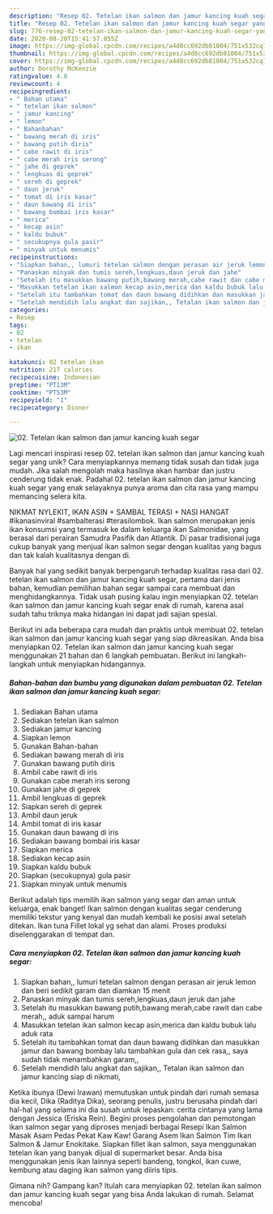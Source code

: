 ```yaml
---
description: "Resep 02. Tetelan ikan salmon dan jamur kancing kuah segar yang Lezat Sekali"
title: "Resep 02. Tetelan ikan salmon dan jamur kancing kuah segar yang Lezat Sekali"
slug: 776-resep-02-tetelan-ikan-salmon-dan-jamur-kancing-kuah-segar-yang-lezat-sekali
date: 2020-08-20T15:41:57.055Z
image: https://img-global.cpcdn.com/recipes/a4d8cc692db81004/751x532cq70/02-tetelan-ikan-salmon-dan-jamur-kancing-kuah-segar-foto-resep-utama.jpg
thumbnail: https://img-global.cpcdn.com/recipes/a4d8cc692db81004/751x532cq70/02-tetelan-ikan-salmon-dan-jamur-kancing-kuah-segar-foto-resep-utama.jpg
cover: https://img-global.cpcdn.com/recipes/a4d8cc692db81004/751x532cq70/02-tetelan-ikan-salmon-dan-jamur-kancing-kuah-segar-foto-resep-utama.jpg
author: Dorothy McKenzie
ratingvalue: 4.8
reviewcount: 4
recipeingredient:
- " Bahan utama"
- " tetelan ikan salmon"
- " jamur kancing"
- " lemon"
- " Bahanbahan"
- " bawang merah di iris"
- " bawang putih diris"
- " cabe rawit di iris"
- " cabe merah iris serong"
- " jahe di geprek"
- " lengkuas di geprek"
- " sereh di geprek"
- " daun jeruk"
- " tomat di iris kasar"
- " daun bawang di iris"
- " bawang bombai iris kasar"
- " merica"
- " kecap asin"
- " kaldu bubuk"
- " secukupnya gula pasir"
- " minyak untuk menumis"
recipeinstructions:
- "Siapkan bahan,, lumuri tetelan salmon dengan perasan air jeruk lemon dan beri sedikit garam dan diamkan 15 menit"
- "Panaskan minyak dan tumis sereh,lengkuas,daun jeruk dan jahe"
- "Setelah itu masukkan bawang putih,bawang merah,cabe rawit dan cabe merah,, aduk sampai harum"
- "Masukkan tetelan ikan salmon kecap asin,merica dan kaldu bubuk lalu aduk rata"
- "Setelah itu tambahkan tomat dan daun bawang didihkan dan masukkan jamur dan bawang bombay lalu tambahkan gula dan cek rasa,, saya sudah tidak menambahkan garam,,"
- "Setelah mendidih lalu angkat dan sajikan,, Tetalan ikan salmon dan jamur kancing siap di nikmati,"
categories:
- Resep
tags:
- 02
- tetelan
- ikan

katakunci: 02 tetelan ikan 
nutrition: 217 calories
recipecuisine: Indonesian
preptime: "PT13M"
cooktime: "PT53M"
recipeyield: "1"
recipecategory: Dinner

---
```



![02. Tetelan ikan salmon dan jamur kancing kuah segar](https://img-global.cpcdn.com/recipes/a4d8cc692db81004/751x532cq70/02-tetelan-ikan-salmon-dan-jamur-kancing-kuah-segar-foto-resep-utama.jpg)

Lagi mencari inspirasi resep 02. tetelan ikan salmon dan jamur kancing kuah segar yang unik? Cara menyiapkannya memang tidak susah dan tidak juga mudah. Jika salah mengolah maka hasilnya akan hambar dan justru cenderung tidak enak. Padahal 02. tetelan ikan salmon dan jamur kancing kuah segar yang enak selayaknya punya aroma dan cita rasa yang mampu memancing selera kita.

NIKMAT NYLEKIT, IKAN ASIN + SAMBAL TERASI + NASI HANGAT #ikanasinviral #sambalterasi #terasilombok. Ikan salmon merupakan jenis ikan konsumsi yang termasuk ke dalam keluarga ikan Salmonidae, yang berasal dari perairan Samudra Pasifik dan Atlantik. Di pasar tradisional juga cukup banyak yang menjual ikan salmon segar dengan kualitas yang bagus dan tak kalah kualitasnya dengan di.

Banyak hal yang sedikit banyak berpengaruh terhadap kualitas rasa dari 02. tetelan ikan salmon dan jamur kancing kuah segar, pertama dari jenis bahan, kemudian pemilihan bahan segar sampai cara membuat dan menghidangkannya. Tidak usah pusing kalau ingin menyiapkan 02. tetelan ikan salmon dan jamur kancing kuah segar enak di rumah, karena asal sudah tahu triknya maka hidangan ini dapat jadi sajian spesial.


Berikut ini ada beberapa cara mudah dan praktis untuk membuat 02. tetelan ikan salmon dan jamur kancing kuah segar yang siap dikreasikan. Anda bisa menyiapkan 02. Tetelan ikan salmon dan jamur kancing kuah segar menggunakan 21 bahan dan 6 langkah pembuatan. Berikut ini langkah-langkah untuk menyiapkan hidangannya.

<!--inarticleads1-->

##### Bahan-bahan dan bumbu yang digunakan dalam pembuatan 02. Tetelan ikan salmon dan jamur kancing kuah segar:

1. Sediakan  Bahan utama
1. Sediakan  tetelan ikan salmon
1. Sediakan  jamur kancing
1. Siapkan  lemon
1. Gunakan  Bahan-bahan
1. Sediakan  bawang merah di iris
1. Gunakan  bawang putih diris
1. Ambil  cabe rawit di iris
1. Gunakan  cabe merah iris serong
1. Gunakan  jahe di geprek
1. Ambil  lengkuas di geprek
1. Siapkan  sereh di geprek
1. Ambil  daun jeruk
1. Ambil  tomat di iris kasar
1. Gunakan  daun bawang di iris
1. Sediakan  bawang bombai iris kasar
1. Siapkan  merica
1. Sediakan  kecap asin
1. Siapkan  kaldu bubuk
1. Siapkan  (secukupnya) gula pasir
1. Siapkan  minyak untuk menumis


Berikut adalah tips memilih ikan salmon yang segar dan aman untuk keluarga, enak banget! Ikan salmon dengan kualitas segar cenderung memiliki tekstur yang kenyal dan mudah kembali ke posisi awal setelah ditekan. Ikan tuna Fillet lokal yg sehat dan alami. Proses produksi diselenggarakan di tempat dan. 

<!--inarticleads2-->

##### Cara menyiapkan 02. Tetelan ikan salmon dan jamur kancing kuah segar:

1. Siapkan bahan,, lumuri tetelan salmon dengan perasan air jeruk lemon dan beri sedikit garam dan diamkan 15 menit
1. Panaskan minyak dan tumis sereh,lengkuas,daun jeruk dan jahe
1. Setelah itu masukkan bawang putih,bawang merah,cabe rawit dan cabe merah,, aduk sampai harum
1. Masukkan tetelan ikan salmon kecap asin,merica dan kaldu bubuk lalu aduk rata
1. Setelah itu tambahkan tomat dan daun bawang didihkan dan masukkan jamur dan bawang bombay lalu tambahkan gula dan cek rasa,, saya sudah tidak menambahkan garam,,
1. Setelah mendidih lalu angkat dan sajikan,, Tetalan ikan salmon dan jamur kancing siap di nikmati,


Ketika ibunya (Dewi Irawan) memutuskan untuk pindah dari rumah semasa dia kecil, Dika (Raditya Dika), seorang penulis, justru berusaha pindah dari hal-hal yang selama ini dia susah untuk lepaskan: cerita cintanya yang lama dengan Jessica (Eriska Rein). Begini proses pengolahan dan pemotongan ikan salmon segar yang diproses menjadi berbagai Resepi Ikan Salmon Masak Asam Pedas Pekat Kaw Kaw! Garang Asem Ikan Salmon Tim Ikan Salmon &amp; Jamur Enokitake. Siapkan fillet ikan salmon, saya menggunakan tetelan ikan yang banyak dijual di supermarket besar. Anda bisa menggunakan jenis ikan lainnya seperti bandeng, tongkol, ikan cuwe, kembung atau daging ikan salmon yang diiris tipis. 

Gimana nih? Gampang kan? Itulah cara menyiapkan 02. tetelan ikan salmon dan jamur kancing kuah segar yang bisa Anda lakukan di rumah. Selamat mencoba!
